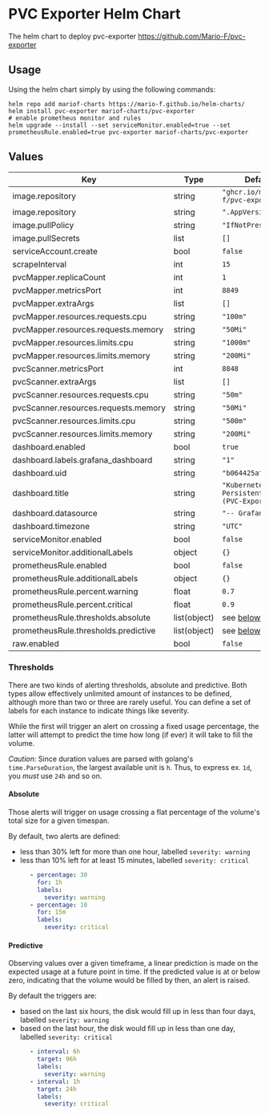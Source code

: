 # PVC Exporter Helm Chart

The helm chart to deploy pvc-exporter <https://github.com/Mario-F/pvc-exporter>

## Usage

Using the helm chart simply by using the following commands:

```shell
helm repo add mariof-charts https://mario-f.github.io/helm-charts/
helm install pvc-exporter mariof-charts/pvc-exporter
# enable prometheus monitor and rules
helm upgrade --install --set serviceMonitor.enabled=true --set prometheusRule.enabled=true pvc-exporter mariof-charts/pvc-exporter
```

## Values

| Key | Type | Default | Description |
|-----|------|---------|-------------|
| image.repository | string | `"ghcr.io/mario-f/pvc-exporter"` |  |
| image.repository | string | `".AppVersion"` |  |
| image.pullPolicy | string | `"IfNotPresent"` |  |
| image.pullSecrets | list | `[]` |  |
| serviceAccount.create | bool | `false` |  |
| scrapeInterval | int | `15` |  |
| pvcMapper.replicaCount | int | `1` |  |
| pvcMapper.metricsPort | int | `8849` |  |
| pvcMapper.extraArgs | list | `[]` |  |
| pvcMapper.resources.requests.cpu | string | `"100m"` |  |
| pvcMapper.resources.requests.memory | string | `"50Mi"` |  |
| pvcMapper.resources.limits.cpu | string | `"1000m"` |  |
| pvcMapper.resources.limits.memory | string | `"200Mi"` |  |
| pvcScanner.metricsPort | int | `8848` |  |
| pvcScanner.extraArgs | list | `[]` |  |
| pvcScanner.resources.requests.cpu | string | `"50m"` |  |
| pvcScanner.resources.requests.memory | string | `"50Mi"` |  |
| pvcScanner.resources.limits.cpu | string | `"500m"` |  |
| pvcScanner.resources.limits.memory | string | `"200Mi"` |  |
| dashboard.enabled | bool | `true` |  |
| dashboard.labels.grafana_dashboard | string | `"1"` |  |
| dashboard.uid | string | `"b064425af1e711eb"` |  |
| dashboard.title | string | `"Kubernetes / Persistent Volumes (PVC-Exporter)"` |  |
| dashboard.datasource | string | `"-- Grafana --"` |  |
| dashboard.timezone | string | `"UTC"` |  |
| serviceMonitor.enabled | bool | `false` |  |
| serviceMonitor.additionalLabels | object | `{}` |  |
| prometheusRule.enabled | bool | `false` |  |
| prometheusRule.additionalLabels | object | `{}` |  |
| prometheusRule.percent.warning | float | `0.7` |  |
| prometheusRule.percent.critical | float | `0.9` |  |
| prometheusRule.thresholds.absolute | list(object) | see [below](#Absolute) | |
| prometheusRule.thresholds.predictive | list(object) | see [below](#Predictive) | |
| raw.enabled | bool | `false` |  |

### Thresholds

There are two kinds of alerting thresholds, absolute and predictive. Both types allow effectively unlimited amount of
instances to be defined, although more than two or three are rarely useful. You can define a set of labels for each
instance to indicate things like severity.

While the first will trigger an alert on crossing a fixed usage percentage, the latter will attempt to predict the time
how long (if ever) it will take to fill the volume.

*Caution*: Since duration values are parsed with golang's `time.ParseDuration`, the largest available unit is `h`. Thus,
to express ex. `1d`, you _must_ use `24h` and so on.

#### Absolute

Those alerts will trigger on usage crossing a flat percentage of the volume's total size for a given timespan.

By default, two alerts are defined:

- less than 30% left for more than one hour, labelled `severity: warning`
- less than 10% left for at least 15 minutes, labelled `severity: critical`

```yaml
      - percentage: 30
        for: 1h
        labels:
          severity: warning
      - percentage: 10
        for: 15m
        labels:
          severity: critical
```

#### Predictive

Observing values over a given timeframe, a linear prediction is made on the expected usage at a future point in time. If
the predicted value is at or below zero, indicating that the volume would be filled by then, an alert is raised.

By default the triggers are:

- based on the last six hours, the disk would fill up in less than four days, labelled `severity: warning`
- based on the last hour, the disk would fill up in less than one day, labelled `severity: critical`


```yaml
      - interval: 6h
        target: 96h
        labels:
          severity: warning
      - interval: 1h
        target: 24h
        labels:
          severity: critical
```